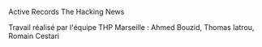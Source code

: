 Active Records The Hacking News 

Travail réalisé par l'équipe THP Marseille : Ahmed Bouzid, Thomas Iatrou, Romain Cestari
